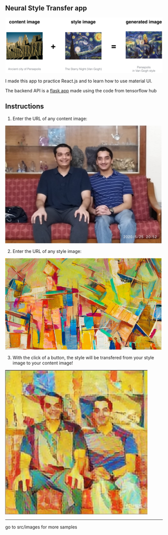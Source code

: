 Neural Style Transfer app
---

<img src="src/images/instruction.png" />

I made this app to practice React.js and to learn how to use material UI. 

The backend API is a <a href="https://github.com/hhn20/nst-hadhru">flask app</a> made using the code from tensorflow hub

## Instructions
1. Enter the URL of any content image:
<img src="src/images/H&D-content.jpg" width='500px'/>

2. Enter the URL of any style image:
<img src="src/images/H&D-style1.jpg" width='500px'/>

3. With the click of a button, the style will be transfered from your style image to your content image!
<img src="src/images/H&D-result1.PNG" />

---

go to src/images for more samples
